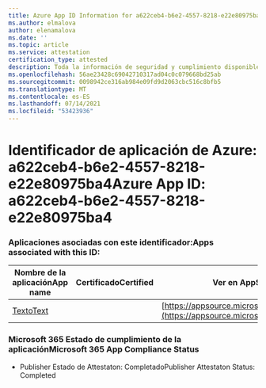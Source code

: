 ```yaml
---
title: Azure App ID Information for a622ceb4-b6e2-4557-8218-e22e80975ba4
ms.author: elmalova
author: elenamalova
ms.date: ''
ms.topic: article
ms.service: attestation
certification_type: attested
description: Toda la información de seguridad y cumplimiento disponible para a622ceb4-b6e2-4557-8218-e22e80975ba4.
ms.openlocfilehash: 56ae23428c69042710317ad04c0c079668bd25ab
ms.sourcegitcommit: 0098942ce316ab984e09fd9d2063cbc516c8bfb5
ms.translationtype: MT
ms.contentlocale: es-ES
ms.lasthandoff: 07/14/2021
ms.locfileid: "53423936"
---
```

# <a name="azure-app-id-a622ceb4-b6e2-4557-8218-e22e80975ba4"></a><span data-ttu-id="2a2a2-103">Identificador de aplicación de Azure: a622ceb4-b6e2-4557-8218-e22e80975ba4</span><span class="sxs-lookup"><span data-stu-id="2a2a2-103">Azure App ID: a622ceb4-b6e2-4557-8218-e22e80975ba4</span></span>


### <a name="apps-associated-with-this-id"></a><span data-ttu-id="2a2a2-104">Aplicaciones asociadas con este identificador:</span><span class="sxs-lookup"><span data-stu-id="2a2a2-104">Apps associated with this ID:</span></span>
| <span data-ttu-id="2a2a2-105">**Nombre de la aplicación**</span><span class="sxs-lookup"><span data-stu-id="2a2a2-105">**App name**</span></span> | <span data-ttu-id="2a2a2-106">**Certificado**</span><span class="sxs-lookup"><span data-stu-id="2a2a2-106">**Certified**</span></span> | <span data-ttu-id="2a2a2-107">**Ver en AppSource**</span><span class="sxs-lookup"><span data-stu-id="2a2a2-107">**View in AppSource**</span></span> |
|-|-|-|
| [<span data-ttu-id="2a2a2-108">Texto</span><span class="sxs-lookup"><span data-stu-id="2a2a2-108">Text</span></span>](https://docs.microsoft.com/en-us/microsoft-365-app-certification/forward/WA200000383) |  | [https://appsource.microsoft.com/product/office/WA200000383](https://appsource.microsoft.com/product/office/WA200000383) |

### <a name="microsoft-365-app-compliance-status"></a><span data-ttu-id="2a2a2-109">Microsoft 365 Estado de cumplimiento de la aplicación</span><span class="sxs-lookup"><span data-stu-id="2a2a2-109">Microsoft 365 App Compliance Status</span></span>
- <span data-ttu-id="2a2a2-110">Publisher Estado de Attestaton: Completado</span><span class="sxs-lookup"><span data-stu-id="2a2a2-110">Publisher Attestaton Status: Completed</span></span>

